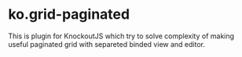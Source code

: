 ko.grid-paginated
============
This is plugin for KnockoutJS which try to solve complexity of making useful paginated grid with separeted binded view and editor.